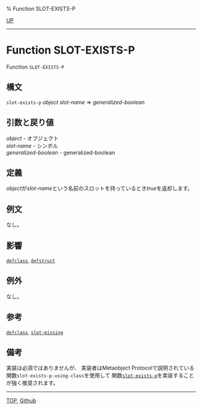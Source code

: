 % Function SLOT-EXISTS-P

[UP](7.7.html)  

---

# Function **SLOT-EXISTS-P**


Function `SLOT-EXISTS-P`


## 構文

`slot-exists-p` *object* *slot-name* => *generalized-boolean*


## 引数と戻り値

*object* - オブジェクト  
*slot-name* - シンボル  
*generalized-boolean* - generalized-boolean


## 定義

*object*が*slot-name*という名前のスロットを持っているとき*true*を返却します。


## 例文

なし。


## 影響

[`defclass`](7.7.defclass.html), [`defstruct`](8.1.defstruct.html)


## 例外

なし。



## 参考

[`defclass`](7.7.defclass.html), [`slot-missing`](7.7.slot-missing.html)


## 備考

実装は必須ではありませんが、
実装者はMetaobject Protocolで説明されている
関数`slot-exists-p-using-class`を使用して
関数[`slot-exists-p`](7.7.slot-exists-p.html)を実装することが強く推奨されます。


---
[TOP](index.html),  [Github](https://github.com/nptcl/npt-japanese)

